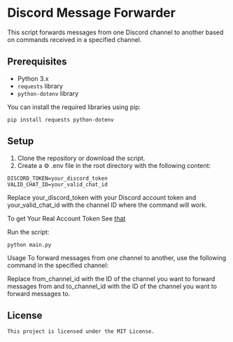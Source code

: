 # Discord Message Forwarder

This script forwards messages from one Discord channel to another based on commands received in a specified channel.

## Prerequisites

- Python 3.x
- `requests` library
- `python-dotenv` library

You can install the required libraries using pip:

```
pip install requests python-dotenv
```

## Setup

1. Clone the repository or download the script.
2. Create a ⚙️ .env file in the root directory with the following content:

```
DISCORD_TOKEN=your_discord_token 
VALID_CHAT_ID=your_valid_chat_id
```

Replace your_discord_token with your Discord account token and your_valid_chat_id with the channel ID where the command will work.

To get Your Real Account Token See [that](https://stackoverflow.com/questions/67348339/any-way-to-get-my-discord-token-from-browser-dev-console)


Run the script:
```
python main.py
```

Usage
To forward messages from one channel to another, use the following command in the specified channel:

Replace from_channel_id with the ID of the channel you want to forward messages from and to_channel_id with the ID of the channel you want to forward messages to.

## License
```
This project is licensed under the MIT License. 
```